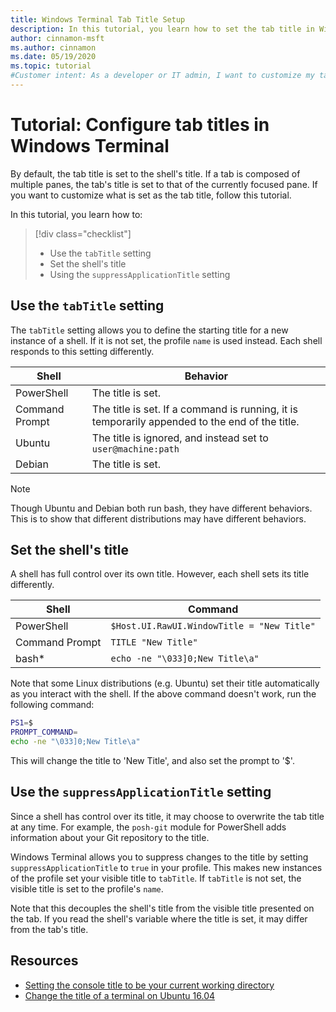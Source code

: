 ```yaml
---
title: Windows Terminal Tab Title Setup
description: In this tutorial, you learn how to set the tab title in Windows Terminal.
author: cinnamon-msft
ms.author: cinnamon
ms.date: 05/19/2020
ms.topic: tutorial
#Customer intent: As a developer or IT admin, I want to customize my tab titles so that I can have a more organized Windows Terminal.
---
```


# Tutorial: Configure tab titles in Windows Terminal

By default, the tab title is set to the shell's title. If a tab is composed of multiple panes, the tab's title is set to that of the currently focused pane. If you want to customize what is set as the tab title, follow this tutorial.

In this tutorial, you learn how to:

> [!div class="checklist"]
> * Use the `tabTitle` setting
> * Set the shell's title
> * Using the `suppressApplicationTitle` setting

## Use the `tabTitle` setting

The `tabTitle` setting allows you to define the starting title for a new instance of a shell. If it is not set, the profile `name` is used instead. Each shell responds to this setting differently.

| Shell | Behavior |
| ----- | -------- |
| PowerShell | The title is set. |
| Command Prompt | The title is set. If a command is running, it is temporarily appended to the end of the title. |
| Ubuntu | The title is ignored, and instead set to `user@machine:path` |
| Debian | The title is set. |

> [!NOTE]
> Though Ubuntu and Debian both run bash, they have different behaviors. This is to show that different distributions may have different behaviors.

## Set the shell's title

A shell has full control over its own title. However, each shell sets its title differently.

| Shell | Command |
| ----- | ------- |
| PowerShell | `$Host.UI.RawUI.WindowTitle = "New Title"` |
| Command Prompt | `TITLE "New Title"` |
| bash* | `echo -ne "\033]0;New Title\a"` |

Note that some Linux distributions (e.g. Ubuntu) set their title automatically as you interact with the shell. If the above command doesn't work, run the following command:

```bash
PS1=$
PROMPT_COMMAND=
echo -ne "\033]0;New Title\a"
```

This will change the title to 'New Title', and also set the prompt to '$'.

## Use the `suppressApplicationTitle` setting

Since a shell has control over its title, it may choose to overwrite the tab title at any time. For example, the `posh-git` module for PowerShell adds information about your Git repository to the title.

Windows Terminal allows you to suppress changes to the title by setting `suppressApplicationTitle` to `true` in your profile. This makes new instances of the profile set your visible title to `tabTitle`. If `tabTitle` is not set, the visible title is set to the profile's `name`.

Note that this decouples the shell's title from the visible title presented on the tab. If you read the shell's variable where the title is set, it may differ from the tab's title.

## Resources

* [Setting the console title to be your current working directory](https://devblogs.microsoft.com/powershell/setting-the-console-title-to-be-your-current-working-directory/)
* [Change the title of a terminal on Ubuntu 16.04](https://www.zachpfeffer.com/single-post/Change-the-title-of-a-terminal-on-Ubuntu-1604)
